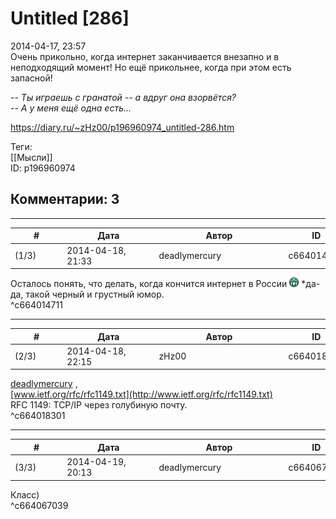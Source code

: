 Untitled [286]
==============

  
2014-04-17, 23:57  
 Очень прикольно, когда интернет заканчивается внезапно и в неподходящий момент! Но ещё прикольнее, когда при этом есть запасной!   
   
  *-- Ты играешь с гранатой -- а вдруг она взорвётся?   
 -- А у меня ещё одна есть...*    
  
<https://diary.ru/~zHz00/p196960974_untitled-286.htm>  
  
Теги:  
[[Мысли]]  
ID: p196960974  


Комментарии: 3
--------------

  


---



|         #         |              Дата              |                     Автор                     |           ID           |
| --- | --- | --- | --- |
| (1/3) | 2014-04-18, 21:33 | deadlymercury | c664014711 |

  
 Осталось понять, что делать, когда кончится интернет в России ![:D](pics/1131.gif) \*да-да, такой черный и грустный юмор.   
 ^c664014711

---



|         #         |              Дата              |                     Автор                     |           ID           |
| --- | --- | --- | --- |
| (2/3) | 2014-04-18, 22:15 | zHz00 | c664018301 |

  
  [deadlymercury](http://crazysupp.diary.ru "Записки безумного саппорта")  ,   
  [www.ietf.org/rfc/rfc1149.txt](http://www.ietf.org/rfc/rfc1149.txt)    
 RFC 1149: TCP/IP через голубиную почту.   
 ^c664018301

---



|         #         |              Дата              |                     Автор                     |           ID           |
| --- | --- | --- | --- |
| (3/3) | 2014-04-19, 20:13 | deadlymercury | c664067039 |

  
 Класс)   
 ^c664067039